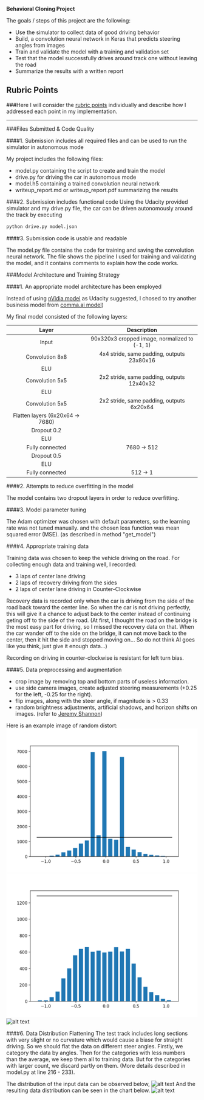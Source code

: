 **Behavioral Cloning Project**

The goals / steps of this project are the following:
* Use the simulator to collect data of good driving behavior
* Build, a convolution neural network in Keras that predicts steering angles from images
* Train and validate the model with a training and validation set
* Test that the model successfully drives around track one without leaving the road
* Summarize the results with a written report


[//]: # (Image References)

[image1]: ./examples/input_data_set.png "Input data"
[image2]: ./examples/flattening_data_set.png "flattening"
[image3]: ./examples/picture1.png "Random1"
[image4]: ./examples/picture2.png "Random2"
[image5]: ./examples/picture3.png "Random3"

## Rubric Points
###Here I will consider the [rubric points](https://review.udacity.com/#!/rubrics/432/view) individually and describe how I addressed each point in my implementation.  

---
###Files Submitted & Code Quality

####1. Submission includes all required files and can be used to run the simulator in autonomous mode

My project includes the following files:
* model.py containing the script to create and train the model
* drive.py for driving the car in autonomous mode
* model.h5 containing a trained convolution neural network 
* writeup_report.md or writeup_report.pdf summarizing the results

####2. Submission includes functional code
Using the Udacity provided simulator and my drive.py file, the car can be driven autonomously around the track by executing 
```sh
python drive.py model.json
```

####3. Submission code is usable and readable

The model.py file contains the code for training and saving the convolution neural network. The file shows the pipeline I used for training and validating the model, and it contains comments to explain how the code works.

###Model Architecture and Training Strategy

####1. An appropriate model architecture has been employed

Instead of using [nVidia model](https://images.nvidia.com/content/tegra/automotive/images/2016/solutions/pdf/end-to-end-dl-using-px.pdf)
as Udacity suggested, I chosed to try another business model from [comma.ai model](https://github.com/commaai/research/blob/master/train_steering_model.py))

My final model consisted of the following layers:

| Layer         		|     Description	        					| 
|:---------------------:|:---------------------------------------------:| 
| Input         		| 90x320x3 cropped image, normalized to (-1, 1) 							| 
| Convolution 8x8     	| 4x4 stride, same padding, outputs 23x80x16 	|
| ELU					|												|
| Convolution 5x5	    | 2x2 stride, same padding, outputs 12x40x32 	|
| ELU					|	
| Convolution 5x5	    | 2x2 stride, same padding, outputs 6x20x64 	|
| Flatten layers (6x20x64 -> 7680) |
| Dropout 0.2 |
| ELU					|	
| Fully connected		| 7680 -> 512 |
| Dropout 0.5 |
| ELU					|	
| Fully connected		| 512 -> 1 |


####2. Attempts to reduce overfitting in the model

The model contains two dropout layers in order to reduce overfitting. 

####3. Model parameter tuning

The Adam optimizer was chosen with default parameters, so the learning rate was not tuned manually.
and the chosen loss function was mean squared error (MSE).
(as described in method "get_model")

####4. Appropriate training data

Training data was chosen to keep the vehicle driving on the road. 
For collecting enough data and training well, I recorded:
* 3 laps of center lane driving
* 2 laps of recovery driving from the sides
* 2 laps of center lane driving in Counter-Clockwise 

Recovery data is recorded only when the car is driving from the side of the road back toward the center line.
So when the car is not driving perfectly, this will give it a chance to adjust back to the center instead of continuing geting off to the side of the road.
(At first, I thought the road on the bridge is the most easy part for driving, so I missed the recovery data on that.
When the car wander off to the side on the bridge, it can not move back to the center, then it hit the side and stopped moving on...
So do not think AI goes like you think, just give it enough data...)

Recording on driving in counter-clockwise is resistant for left turn bias.

####5. Data preprocessing and augmentation
* crop image by removing top and bottom parts of useless information.
* use side camera images, create adjusted steering measurements (+0.25 for the left, -0.25 for the right).
* flip images, along with the steer angle, if magnitude is > 0.33
* random brightness adjustments, artificial shadows, and horizon shifts on images. (refer to [Jeremy Shannon](https://medium.com/udacity/udacity-self-driving-car-nanodegree-project-3-behavioral-cloning-446461b7c7f9))

Here is an example image of random distort:
![alt text][image1]
![alt text][image2]
![alt text][image3]

####6. Data Distribution Flattening
The test track includes long sections with very slight or no curvature which would cause a biase for straight driving.
So we should flat the data on different steer angles.
Firstly, we category the data by angles. 
Then for the categories with less numbers than the average, we keep them all to training data.
But for the categories with larger count, we discard partly on them.
(More details described in model.py at line 216 - 233).

The distribution of the input data can be observed below,
![alt text][image4]
And the resulting data distribution can be seen in the chart below.
![alt text][image5]
